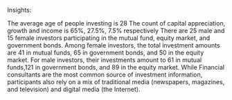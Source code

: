 Insights:

The average age of people investing is 28
The count of capital appreciation, growth and income is 65%, 27.5%, 7.5% respectively
There are 25 male and 15 female investors participating in the mutual fund, equity market, and government bonds.
Among female investors, the total investment amounts are 41 in mutual funds, 65 in government bonds, and 50 in the equity market.
For male investors, their investments amount to 61 in mutual funds,121 in government bonds, and 89 in the equity market.
While Financial consultants are the most common source of investment information, 
participants also rely on a mix of traditional media (newspapers, magazines, and television) and digital media (the Internet).
